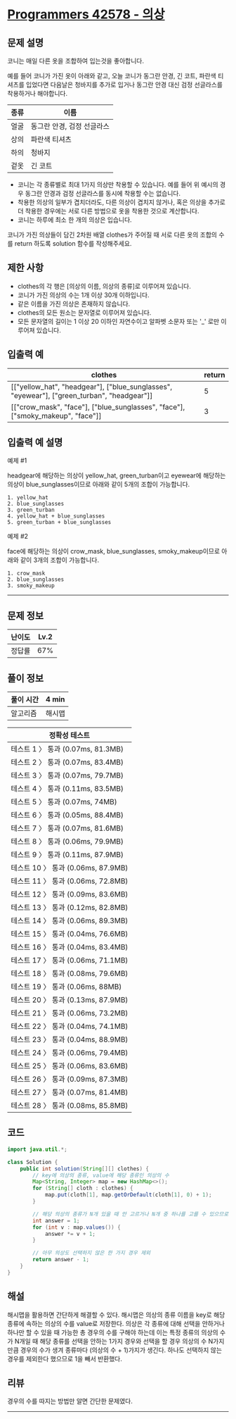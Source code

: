 # [Programmers 42578 - 의상](https://school.programmers.co.kr/learn/courses/30/lessons/42578)

## 문제 설명

코니는 매일 다른 옷을 조합하여 입는것을 좋아합니다.

예를 들어 코니가 가진 옷이 아래와 같고, 오늘 코니가 동그란 안경, 긴 코트, 파란색 티셔츠를 입었다면 다음날은 청바지를 추가로 입거나 동그란 안경 대신 검정 선글라스를 착용하거나 해야합니다.

| 종류 | 이름                       |
| ---- | -------------------------- |
| 얼굴 | 동그란 안경, 검정 선글라스 |
| 상의 | 파란색 티셔츠              |
| 하의 | 청바지                     |
| 겉옷 | 긴 코트                    |

- 코니는 각 종류별로 최대 1가지 의상만 착용할 수 있습니다. 예를 들어 위 예시의 경우 동그란 안경과 검정 선글라스를 동시에 착용할 수는 없습니다.
- 착용한 의상의 일부가 겹치더라도, 다른 의상이 겹치지 않거나, 혹은 의상을 추가로 더 착용한 경우에는 서로 다른 방법으로 옷을 착용한 것으로 계산합니다.
- 코니는 하루에 최소 한 개의 의상은 입습니다.

코니가 가진 의상들이 담긴 2차원 배열 clothes가 주어질 때 서로 다른 옷의 조합의 수를 return 하도록 solution 함수를 작성해주세요.

## 제한 사항

- clothes의 각 행은 [의상의 이름, 의상의 종류]로 이루어져 있습니다.
- 코니가 가진 의상의 수는 1개 이상 30개 이하입니다.
- 같은 이름을 가진 의상은 존재하지 않습니다.
- clothes의 모든 원소는 문자열로 이루어져 있습니다.
- 모든 문자열의 길이는 1 이상 20 이하인 자연수이고 알파벳 소문자 또는 '\_' 로만 이루어져 있습니다.

## 입출력 예

| clothes                                                                                    | return |
| ------------------------------------------------------------------------------------------ | ------ |
| [["yellow_hat", "headgear"], ["blue_sunglasses", "eyewear"], ["green_turban", "headgear"]] | 5      |
| [["crow_mask", "face"], ["blue_sunglasses", "face"], ["smoky_makeup", "face"]]             | 3      |

## 입출력 예 설명

예제 #1

headgear에 해당하는 의상이 yellow_hat, green_turban이고 eyewear에 해당하는 의상이 blue_sunglasses이므로 아래와 같이 5개의 조합이 가능합니다.

```
1. yellow_hat
2. blue_sunglasses
3. green_turban
4. yellow_hat + blue_sunglasses
5. green_turban + blue_sunglasses
```

예제 #2

face에 해당하는 의상이 crow_mask, blue_sunglasses, smoky_makeup이므로 아래와 같이 3개의 조합이 가능합니다.

```
1. crow_mask
2. blue_sunglasses
3. smoky_makeup
```

---

## 문제 정보

| 난이도 | Lv.2 |
| ------ | ---- |
| 정답률 | 67%  |

## 풀이 정보

| 풀이 시간 | 4 min  |
| --------- | ------ |
| 알고리즘  | 해시맵 |

| 정확성 테스트                      |
| ---------------------------------- |
| 테스트 1 〉 통과 (0.07ms, 81.3MB)  |
| 테스트 2 〉 통과 (0.07ms, 83.4MB)  |
| 테스트 3 〉 통과 (0.07ms, 79.7MB)  |
| 테스트 4 〉 통과 (0.11ms, 83.5MB)  |
| 테스트 5 〉 통과 (0.07ms, 74MB)    |
| 테스트 6 〉 통과 (0.05ms, 88.4MB)  |
| 테스트 7 〉 통과 (0.07ms, 81.6MB)  |
| 테스트 8 〉 통과 (0.06ms, 79.9MB)  |
| 테스트 9 〉 통과 (0.11ms, 87.9MB)  |
| 테스트 10 〉 통과 (0.06ms, 87.9MB) |
| 테스트 11 〉 통과 (0.06ms, 72.8MB) |
| 테스트 12 〉 통과 (0.09ms, 83.6MB) |
| 테스트 13 〉 통과 (0.12ms, 82.8MB) |
| 테스트 14 〉 통과 (0.06ms, 89.3MB) |
| 테스트 15 〉 통과 (0.04ms, 76.6MB) |
| 테스트 16 〉 통과 (0.04ms, 83.4MB) |
| 테스트 17 〉 통과 (0.06ms, 71.1MB) |
| 테스트 18 〉 통과 (0.08ms, 79.6MB) |
| 테스트 19 〉 통과 (0.06ms, 88MB)   |
| 테스트 20 〉 통과 (0.13ms, 87.9MB) |
| 테스트 21 〉 통과 (0.06ms, 73.2MB) |
| 테스트 22 〉 통과 (0.04ms, 74.1MB) |
| 테스트 23 〉 통과 (0.04ms, 88.9MB) |
| 테스트 24 〉 통과 (0.06ms, 79.4MB) |
| 테스트 25 〉 통과 (0.06ms, 83.6MB) |
| 테스트 26 〉 통과 (0.09ms, 87.3MB) |
| 테스트 27 〉 통과 (0.07ms, 81.4MB) |
| 테스트 28 〉 통과 (0.08ms, 85.8MB) |

## 코드

```java
import java.util.*;

class Solution {
    public int solution(String[][] clothes) {
        // key에 의상의 종류, value에 해당 종류인 의상의 수
        Map<String, Integer> map = new HashMap<>();
        for (String[] cloth : clothes) {
            map.put(cloth[1], map.getOrDefault(cloth[1], 0) + 1);
        }

        // 해당 의상의 종류가 N개 있을 때 안 고르거나 N개 중 하나를 고를 수 있으므로 종류마다 종류의 수 + 1 가지 경우 존재
        int answer = 1;
        for (int v : map.values()) {
            answer *= v + 1;
        }

        // 아무 의상도 선택하지 않은 한 가지 경우 제외
        return answer - 1;
    }
}
```

## 해설

해시맵을 활용하면 간단하게 해결할 수 있다. 해시맵은 의상의 종류 이름을 key로 해당 종류에 속하는 의상의 수를 value로 저장한다. 의상은 각 종류에 대해 선택을 안하거나 하나만 할 수 있을 때 가능한 총 경우의 수를 구해야 하는데 이는 특정 종류의 의상의 수가 N개일 때 해당 종류를 선택을 안하는 1가지 경우와 선택을 할 경우 의상의 수 N가지만큼 경우의 수가 생겨 종류마다 (의상의 수 + 1)가지가 생긴다. 하나도 선택하지 않는 경우를 제외한다 했으므로 1을 빼서 반환했다.

## 리뷰

경우의 수를 따지는 방법만 알면 간단한 문제였다.

---
